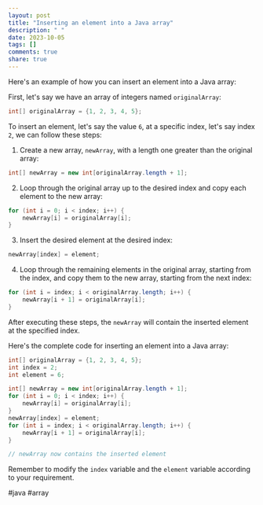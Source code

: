 ```yaml
---
layout: post
title: "Inserting an element into a Java array"
description: " "
date: 2023-10-05
tags: []
comments: true
share: true
---
```


Here's an example of how you can insert an element into a Java array:

First, let's say we have an array of integers named `originalArray`:

```java
int[] originalArray = {1, 2, 3, 4, 5};
```

To insert an element, let's say the value `6`, at a specific index, let's say index `2`, we can follow these steps:

1. Create a new array, `newArray`, with a length one greater than the original array:

```java
int[] newArray = new int[originalArray.length + 1];
```

2. Loop through the original array up to the desired index and copy each element to the new array:

```java
for (int i = 0; i < index; i++) {
    newArray[i] = originalArray[i];
}
```

3. Insert the desired element at the desired index:

```java
newArray[index] = element;
```

4. Loop through the remaining elements in the original array, starting from the index, and copy them to the new array, starting from the next index:

```java
for (int i = index; i < originalArray.length; i++) {
    newArray[i + 1] = originalArray[i];
}
```

After executing these steps, the `newArray` will contain the inserted element at the specified index.

Here's the complete code for inserting an element into a Java array:

```java
int[] originalArray = {1, 2, 3, 4, 5};
int index = 2;
int element = 6;

int[] newArray = new int[originalArray.length + 1];
for (int i = 0; i < index; i++) {
    newArray[i] = originalArray[i];
}
newArray[index] = element;
for (int i = index; i < originalArray.length; i++) {
    newArray[i + 1] = originalArray[i];
}

// newArray now contains the inserted element
```

Remember to modify the `index` variable and the `element` variable according to your requirement.

#java #array